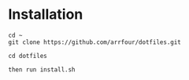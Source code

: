 # Installation
```
cd ~
git clone https://github.com/arrfour/dotfiles.git

cd dotfiles

then run install.sh
```

